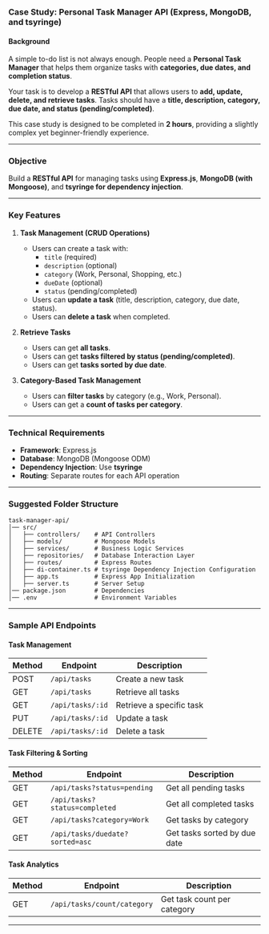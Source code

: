 ### **Case Study: Personal Task Manager API (Express, MongoDB, and tsyringe)**  

#### **Background**  
A simple to-do list is not always enough. People need a **Personal Task Manager** that helps them organize tasks with **categories, due dates, and completion status**.  

Your task is to develop a **RESTful API** that allows users to **add, update, delete, and retrieve tasks**. Tasks should have a **title, description, category, due date, and status (pending/completed)**.  

This case study is designed to be completed in **2 hours**, providing a slightly complex yet beginner-friendly experience.  

---

### **Objective**  
Build a **RESTful API** for managing tasks using **Express.js**, **MongoDB (with Mongoose)**, and **tsyringe for dependency injection**.  

---

### **Key Features**  

1. **Task Management (CRUD Operations)**  
   - Users can create a task with:  
     - `title` (required)  
     - `description` (optional)  
     - `category` (Work, Personal, Shopping, etc.)  
     - `dueDate` (optional)  
     - `status` (pending/completed)  
   - Users can **update a task** (title, description, category, due date, status).  
   - Users can **delete a task** when completed.  

2. **Retrieve Tasks**  
   - Users can get **all tasks**.  
   - Users can get **tasks filtered by status (pending/completed)**.  
   - Users can get **tasks sorted by due date**.  

3. **Category-Based Task Management**  
   - Users can **filter tasks** by category (e.g., Work, Personal).  
   - Users can get a **count of tasks per category**.  

---

### **Technical Requirements**  

- **Framework**: Express.js  
- **Database**: MongoDB (Mongoose ODM)  
- **Dependency Injection**: Use **tsyringe**  
- **Routing**: Separate routes for each API operation  

---

### **Suggested Folder Structure**  

```
task-manager-api/
│── src/
│   ├── controllers/    # API Controllers
│   ├── models/         # Mongoose Models
│   ├── services/       # Business Logic Services
│   ├── repositories/   # Database Interaction Layer
│   ├── routes/         # Express Routes
│   ├── di-container.ts # tsyringe Dependency Injection Configuration
│   ├── app.ts          # Express App Initialization
│   ├── server.ts       # Server Setup
│── package.json        # Dependencies
│── .env                # Environment Variables
```

---

### **Sample API Endpoints**  

#### **Task Management**  
| Method | Endpoint          | Description |
|--------|------------------|-------------|
| POST   | `/api/tasks`     | Create a new task |
| GET    | `/api/tasks`     | Retrieve all tasks |
| GET    | `/api/tasks/:id` | Retrieve a specific task |
| PUT    | `/api/tasks/:id` | Update a task |
| DELETE | `/api/tasks/:id` | Delete a task |

#### **Task Filtering & Sorting**  
| Method | Endpoint                     | Description |
|--------|-----------------------------|-------------|
| GET    | `/api/tasks?status=pending`  | Get all pending tasks |
| GET    | `/api/tasks?status=completed`| Get all completed tasks |
| GET    | `/api/tasks?category=Work`   | Get tasks by category |
| GET    | `/api/tasks/duedate?sorted=asc`  | Get tasks sorted by due date |

#### **Task Analytics**  
| Method | Endpoint                    | Description |
|--------|-----------------------------|-------------|
| GET    | `/api/tasks/count/category` | Get task count per category |

---
